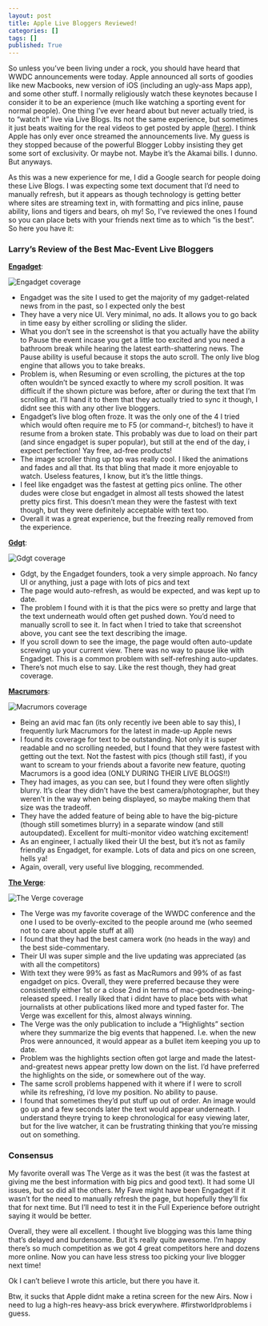 ```yaml
---
layout: post
title: Apple Live Bloggers Reviewed!
categories: []
tags: []
published: True
---
```


So unless you’ve been living under a rock, you should have heard that WWDC announcements were today. Apple announced all sorts of goodies like new Macbooks, new version of iOS (including an ugly-ass Maps app), and some other stuff. I normally religiously watch these keynotes because I consider it to be an experience (much like watching a sporting event for normal people). One thing I’ve ever heard about but never actually tried, is to “watch it” live via Live Blogs. Its not the same experience, but sometimes it just beats waiting for the real videos to get posted by apple ([here](http://www.apple.com/apple-events/)). I think Apple has only ever once streamed the announcements live. My guess is they stopped because of the powerful Blogger Lobby insisting they get some sort of exclusivity. Or maybe not. Maybe it’s the Akamai bills. I dunno. But anyways.

As this was a new experience for me, I did a Google search for people doing these Live Blogs. I was expecting some text document that I’d need to manually refresh, but it appears as though technology is getting better where sites are streaming text in, with formatting and pics inline, pause ability, lions and tigers and bears, oh my! So, I’ve reviewed the ones I found so you can place bets with your friends next time as to which “is the best”. So here you have it:

### Larry’s Review of the Best Mac-Event Live Bloggers

[**Engadget**](http://www.engadget.com/2012/06/11/apple-wwdc-2012-liveblog/):

![Engadget coverage](/assets/engadgetcoverage.png)

- Engadget was the site I used to get the majority of my gadget-related news from in the past, so I expected only the best
- They have a very nice UI. Very minimal, no ads. It allows you to go back in time easy by either scrolling or sliding the slider.
- What you don’t see in the screenshot is that you actually have the ability to Pause the event incase you get a little too excited and you need a bathroom break while hearing the latest earth-shattering news. The Pause ability is useful because it stops the auto scroll. The only live blog engine that allows you to take breaks.
- Problem is, when Resuming or even scrolling, the pictures at the top often wouldn’t be synced exactly to where my scroll position. It was difficult if the shown picture was before, after or during the text that I’m scrolling at. I’ll hand it to them that they actually tried to sync it though, I didnt see this with any other live bloggers.
- Engadget’s live blog often froze. It was the only one of the 4 I tried which would often require me to F5 (or command-r, bitches!) to have it resume from a broken state. This probably was due to load on their part (and since engadget is super popular), but still at the end of the day, i expect perfection! Yay free, ad-free products!
- The image scroller thing up top was really cool. I liked the animations and fades and all that. Its that bling that made it more enjoyable to watch. Useless features, I know, but it’s the little things.
- I feel like engadget was the fastest at getting pics online. The other dudes were close but engadget in almost all tests showed the latest pretty pics first. This doesn’t mean they were the fastest with text though, but they were definitely acceptable with text too.
- Overall it was a great experience, but the freezing really removed from the experience.

[**Gdgt**](http://live.gdgt.com/live-wwdc-2012-keynote-coverage/):

![Gdgt coverage](/assets/gdgtcoverage.png)

- Gdgt, by the Engadget founders, took a very simple approach. No fancy UI or anything, just a page with lots of pics and text
- The page would auto-refresh, as would be expected, and was kept up to date.
- The problem I found with it is that the pics were so pretty and large that the text underneath would often get pushed down. You’d need to manually scroll to see it. In fact when I tried to take that screenshot above, you cant see the text describing the image.
- If you scroll down to see the image, the page would often auto-update screwing up your current view. There was no way to pause like with Engadget. This is a common problem with self-refreshing auto-updates.
- There’s not much else to say. Like the rest though, they had great coverage.

[**Macrumors**](http://www.macrumorslive.com/):

![Macrumors coverage](/assets/macrumorscoverage.png)

- Being an avid mac fan (its only recently ive been able to say this), I frequently lurk Macrumors for the latest in made-up Apple news
- I found its coverage for text to be outstanding. Not only it is super readable and no scrolling needed, but I found that they were fastest with getting out the text. Not the fastest with pics (though still fast), if you want to scream to your friends about a favorite new feature, quoting Macrumors is a good idea (ONLY DURING THEIR LIVE BLOGS!!)
- They had images, as you can see, but I found they were often slightly blurry. It’s clear they didn’t have the best camera/photographer, but they weren’t in the way when being displayed, so maybe making them that size was the tradeoff.
- They have the added feature of being able to have the big-picture (though still sometimes blurry) in a separate window (and still autoupdated). Excellent for multi-monitor video watching excitement!
- As an engineer, I actually liked their UI the best, but it’s not as family friendly as Engadget, for example. Lots of data and pics on one screen, hells ya!
- Again, overall, very useful live blogging, recommended.

[**The Verge**](http://live.theverge.com/wwdc-2012-live-blog/):

![The Verge coverage](/assets/thevergecoverage.png)

- The Verge was my favorite coverage of the WWDC conference and the one I used to be overly-excited to the people around me (who seemed not to care about apple stuff at all)
- I found that they had the best camera work (no heads in the way) and the best side-commentary.
- Their UI was super simple and the live updating was appreciated (as with all the competitors)
- With text they were 99% as fast as MacRumors and 99% of as fast engadget on pics. Overall, they were preferred because they were consistently either 1st or a close 2nd in terms of mac-goodness-being-released speed. I really liked that i didnt have to place bets with what journalists at other publications liked more and typed faster for. The Verge was excellent for this, almost always winning.
- The Verge was the only publication to include a “Highlights” section where they summarize the big events that happened. I.e. when the new Pros were announced, it would appear as a bullet item keeping you up to date.
- Problem was the highlights section often got large and made the latest-and-greatest news appear pretty low down on the list. I’d have preferred the highlights on the side, or somewhere out of the way.
- The same scroll problems happened with it where if I were to scroll while its refreshing, i’d love my position. No ability to pause.
- I found that sometimes they’d put stuff up out of order. An image would go up and a few seconds later the text would appear underneath. I understand theyre trying to keep chronological for easy viewing later, but for the live watcher, it can be frustrating thinking that you’re missing out on something.

### Consensus

My favorite overall was The Verge as it was the best (it was the fastest at giving me the best information with big pics and good text). It had some UI issues, but so did all the others. My Fave might have been Engadget if it wasn’t for the need to manually refresh the page, but hopefully they’ll fix that for next time. But I’ll need to test it in the Full Experience before outright saying it would be better.

Overall, they were all excellent. I thought live blogging was this lame thing that’s delayed and burdensome. But it’s really quite awesome. I’m happy there’s so much competition as we got 4 great competitors here and dozens more online. Now you can have less stress too picking your live blogger next time!

Ok I can’t believe I wrote this article, but there you have it.

Btw, it sucks that Apple didnt make a retina screen for the new Airs. Now i need to lug a high-res heavy-ass brick everywhere. #firstworldproblems i guess.
